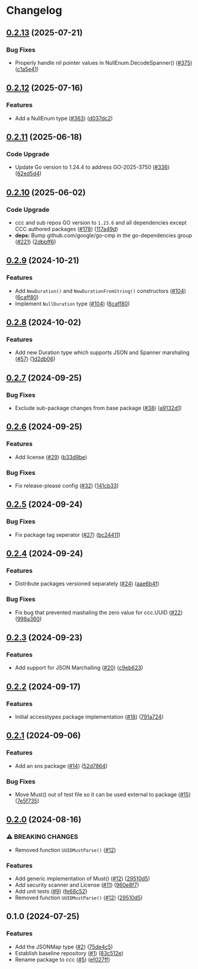 # Changelog

## [0.2.13](https://github.com/cccteam/ccc/compare/v0.2.12...v0.2.13) (2025-07-21)


### Bug Fixes

* Properly handle nil pointer values in NullEnum.DecodeSpanner() ([#375](https://github.com/cccteam/ccc/issues/375)) ([c1a5e41](https://github.com/cccteam/ccc/commit/c1a5e41e4bf81374837508b03352870b6bbde1ec))

## [0.2.12](https://github.com/cccteam/ccc/compare/v0.2.11...v0.2.12) (2025-07-16)


### Features

* Add a NullEnum type ([#363](https://github.com/cccteam/ccc/issues/363)) ([d037dc2](https://github.com/cccteam/ccc/commit/d037dc28dc976fb1cacaa54a7cbaf844f6c0962c))

## [0.2.11](https://github.com/cccteam/ccc/compare/v0.2.10...v0.2.11) (2025-06-18)


### Code Upgrade

* Update Go version to 1.24.4 to address GO-2025-3750 ([#336](https://github.com/cccteam/ccc/issues/336)) ([62ed5d4](https://github.com/cccteam/ccc/commit/62ed5d4bc52c75565f99ba0fe6b0a5d2b657ca78))

## [0.2.10](https://github.com/cccteam/ccc/compare/v0.2.9...v0.2.10) (2025-06-02)


### Code Upgrade

* ccc and sub repos GO version to `1.23.6` and all dependencies except CCC authored packages ([#178](https://github.com/cccteam/ccc/issues/178)) ([117a49d](https://github.com/cccteam/ccc/commit/117a49d3740b461d1b295047cdeaf85b4cacb53f))
* **deps:** Bump github.com/google/go-cmp in the go-dependencies group ([#221](https://github.com/cccteam/ccc/issues/221)) ([2dbbff6](https://github.com/cccteam/ccc/commit/2dbbff605ff8575402bf5992e128edb7f597a17e))

## [0.2.9](https://github.com/cccteam/ccc/compare/v0.2.8...v0.2.9) (2024-10-21)


### Features

* Add `NewDuration()` and `NewDurationFromString()` constructors ([#104](https://github.com/cccteam/ccc/issues/104)) ([6caff80](https://github.com/cccteam/ccc/commit/6caff805e9540d2b72ef40e4c9a15621e96f1f90))
* Implement `NullDuration` type ([#104](https://github.com/cccteam/ccc/issues/104)) ([6caff80](https://github.com/cccteam/ccc/commit/6caff805e9540d2b72ef40e4c9a15621e96f1f90))

## [0.2.8](https://github.com/cccteam/ccc/compare/v0.2.7...v0.2.8) (2024-10-02)


### Features

* Add new Duration type which supports JSON and Spanner marshaling ([#57](https://github.com/cccteam/ccc/issues/57)) ([1d2db06](https://github.com/cccteam/ccc/commit/1d2db06b145d9ac011c4e45a79620d335f982fe6))

## [0.2.7](https://github.com/cccteam/ccc/compare/v0.2.6...v0.2.7) (2024-09-25)


### Bug Fixes

* Exclude sub-package changes from base package ([#38](https://github.com/cccteam/ccc/issues/38)) ([a9132d1](https://github.com/cccteam/ccc/commit/a9132d17f1ddfb94cb5a3504835d8ee628aff235))

## [0.2.6](https://github.com/cccteam/ccc/compare/v0.2.5...v0.2.6) (2024-09-25)


### Features

* Add license ([#29](https://github.com/cccteam/ccc/issues/29)) ([b33d9be](https://github.com/cccteam/ccc/commit/b33d9be39ed471bf2b8cb6cace9f65fbc432c812))


### Bug Fixes

* Fix release-please config ([#32](https://github.com/cccteam/ccc/issues/32)) ([141cb33](https://github.com/cccteam/ccc/commit/141cb33d307e4190063ffe99ead84bdd0ca0298f))

## [0.2.5](https://github.com/cccteam/ccc/compare/v0.2.4...v0.2.5) (2024-09-24)


### Bug Fixes

* Fix package tag seperator ([#27](https://github.com/cccteam/ccc/issues/27)) ([bc24411](https://github.com/cccteam/ccc/commit/bc24411a37cbe90788ed7eb9688d9ff6132e0370))

## [0.2.4](https://github.com/cccteam/ccc/compare/v0.2.3...v0.2.4) (2024-09-24)


### Features

* Distribute packages versioned separately ([#24](https://github.com/cccteam/ccc/issues/24)) ([aae6b4f](https://github.com/cccteam/ccc/commit/aae6b4f646d7b0b8f4926180f5c90099def694ea))


### Bug Fixes

* Fix bug that prevented mashaling the zero value for ccc.UUID ([#22](https://github.com/cccteam/ccc/issues/22)) ([998a360](https://github.com/cccteam/ccc/commit/998a360131bed098858da1f99e1c76ba64fae022))

## [0.2.3](https://github.com/cccteam/ccc/compare/v0.2.2...v0.2.3) (2024-09-23)


### Features

* Add support for JSON Marchalling ([#20](https://github.com/cccteam/ccc/issues/20)) ([c9eb623](https://github.com/cccteam/ccc/commit/c9eb623ee504536e57bdcab2eea23ab6dd9f19dc))

## [0.2.2](https://github.com/cccteam/ccc/compare/v0.2.1...v0.2.2) (2024-09-17)


### Features

* Initial accesstypes package implementation ([#18](https://github.com/cccteam/ccc/issues/18)) ([791a724](https://github.com/cccteam/ccc/commit/791a7246b73492cbf8fb98c8be97be1153d25ea5))

## [0.2.1](https://github.com/cccteam/ccc/compare/v0.2.0...v0.2.1) (2024-09-06)


### Features

* Add an sns package ([#14](https://github.com/cccteam/ccc/issues/14)) ([52d7864](https://github.com/cccteam/ccc/commit/52d7864df014d23200f7262cbbd7b59be4b567a9))


### Bug Fixes

* Move Must() out of test file so it can be used external to package ([#15](https://github.com/cccteam/ccc/issues/15)) ([7e5f735](https://github.com/cccteam/ccc/commit/7e5f7356e35723da813654dc626516a6003f0c18))

## [0.2.0](https://github.com/cccteam/ccc/compare/v0.1.0...v0.2.0) (2024-08-16)


### ⚠ BREAKING CHANGES

* Removed function `UUIDMustParse()` ([#12](https://github.com/cccteam/ccc/issues/12))

### Features

* Add generic implementation of Must() ([#12](https://github.com/cccteam/ccc/issues/12)) ([29510d5](https://github.com/cccteam/ccc/commit/29510d5740d6dcce32ab39222beb0ed31db805f8))
* Add security scanner and License ([#11](https://github.com/cccteam/ccc/issues/11)) ([960e8f7](https://github.com/cccteam/ccc/commit/960e8f71f1ed31d0f3105d075ef8ba0fd20a01b8))
* Add unit tests ([#9](https://github.com/cccteam/ccc/issues/9)) ([fe68c52](https://github.com/cccteam/ccc/commit/fe68c52af4c1c23d25262a640f67e5c165c3c37e))
* Removed function `UUIDMustParse()` ([#12](https://github.com/cccteam/ccc/issues/12)) ([29510d5](https://github.com/cccteam/ccc/commit/29510d5740d6dcce32ab39222beb0ed31db805f8))

## 0.1.0 (2024-07-25)


### Features

* Add the JSONMap type ([#2](https://github.com/cccteam/ccc/issues/2)) ([75de4c5](https://github.com/cccteam/ccc/commit/75de4c548c033bb3532a32296247b2a9990a5f97))
* Establish baseline repository ([#1](https://github.com/cccteam/ccc/issues/1)) ([83c512e](https://github.com/cccteam/ccc/commit/83c512e6d44836ec805990f99836a31bc087d81c))
* Rename package to ccc ([#5](https://github.com/cccteam/ccc/issues/5)) ([ef027ff](https://github.com/cccteam/ccc/commit/ef027ff01b380815db09d2a7faa53d5a7383a67c))

